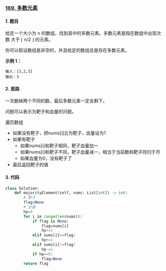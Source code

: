 ### [169. 多数元素](https://leetcode-cn.com/problems/majority-element/)

#### 1. 题目

给定一个大小为 n 的数组，找到其中的多数元素。多数元素是指在数组中出现次数 大于 ⌊ n/2 ⌋ 的元素。

你可以假设数组是非空的，并且给定的数组总是存在多数元素。

**示例 1：**

```
输入：[3,2,3]
输出：3
```

#### 2. 思路

一次删掉两个不同的数，最后多数元素一定会剩下。

问题可以表示为靶子和血量的问题。

遍历数组

- 如果没有靶子，把nums[i]立为靶子，血量设为1
- 如果有靶子
  - 如果nums[i]和靶子相同，靶子血量加一
  - 如果nums[i]和靶子不同，靶子血量减一，相当于当前数和靶子同归于尽
  - 如果血量为0，没有靶子了
- 最后返回靶子的值



#### 3. 代码

```python
class Solution:
    def majorityElement(self, nums: List[int]) -> int:
        # 靶子
        flag=None
        # 血量
        hp=0
        for i in range(len(nums)):
            if flag is None:
                flag=nums[i]
                hp+=1
            elif nums[i]==flag:
                hp+=1
            elif nums[i]!=flag:
                hp-=1
            if hp==0:
                flag=None
        return flag
```

